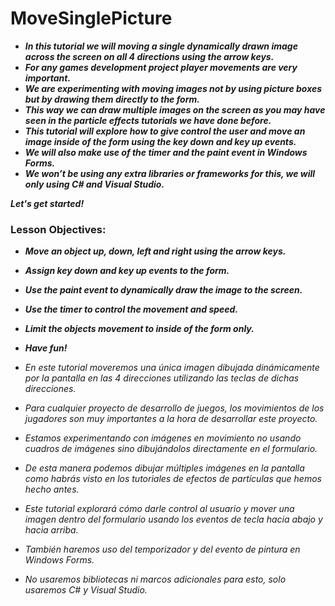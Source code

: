 # MoveSinglePicture

- **_In this tutorial we will moving a single dynamically drawn image across the screen on all 4 directions using the arrow keys._**
- **_For any games development project player movements are very important._**
- **_We are experimenting with moving images not by using picture boxes but by drawing them directly to the form._**
- **_This way we can draw multiple images on the screen as you may have seen in the particle effects tutorials we have done before._**
- **_This tutorial will explore how to give control the user and move an image inside of the form using the key down and key up events._**
- **_We will also make use of the timer and the paint event in Windows Forms._**
- **_We won’t be using any extra libraries or frameworks for this, we will only using C# and  Visual Studio._**

**_Let's get started!_**


### Lesson Objectives:

- **_Move an object up, down, left and right using the arrow keys._**
- **_Assign key down and key up events to the form._**
- **_Use the paint event to dynamically draw the image to the screen._**
- **_Use the timer to control the movement and speed._**
- **_Limit the objects movement to inside of the form only._**
- **_Have fun!_**

- _En este tutorial moveremos una única imagen dibujada dinámicamente por la pantalla en las 4 direcciones utilizando las teclas de dichas direcciones._
- _Para cualquier proyecto de desarrollo de juegos, los movimientos de los jugadores son muy importantes a la hora de desarrollar este proyecto._
- _Estamos experimentando con imágenes en movimiento no usando cuadros de imágenes sino dibujándolos directamente en el formulario._
- _De esta manera podemos dibujar múltiples imágenes en la pantalla como habrás visto en los tutoriales de efectos de partículas que hemos hecho antes._
- _Este tutorial explorará cómo darle control al usuario y mover una imagen dentro del formulario usando los eventos de tecla hacia abajo y hacia arriba._
- _También haremos uso del temporizador y del evento de pintura en Windows Forms._
- _No usaremos bibliotecas ni marcos adicionales para esto, solo usaremos C# y Visual Studio._
